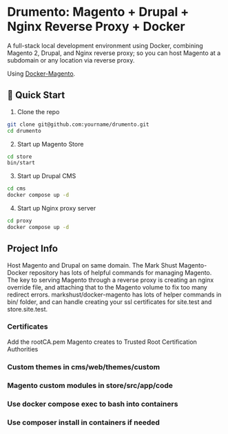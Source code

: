 # Drumento: Magento + Drupal + Nginx Reverse Proxy + Docker

A full-stack local development environment using Docker, combining Magento 2, Drupal, and Nginx reverse proxy; so you can host Magento at a subdomain or any location via reverse proxy. 

Using [Docker-Magento](https://github.com/markshust/docker-magento).

## 🚀 Quick Start

1. Clone the repo
```bash
git clone git@github.com:yourname/drumento.git
cd drumento
```
2. Start up Magento Store
```bash
cd store
bin/start
```
3. Start up Drupal CMS
```bash
cd cms
docker compose up -d 
```
4. Start up Nginx proxy server
```bash
cd proxy
docker compose up -d 
```

## Project Info
Host Magento and Drupal on same domain. The Mark Shust Magento-Docker repository has lots of helpful commands for managing Magento. The key to serving Magento through a reverse proxy is creating an nginx override file, and attaching that to the Magento volume to fix too many redirect errors. markshust/docker-magento has lots of helper commands in bin/ folder, and can handle creating your ssl certificates for site.test and store.site.test. 

### Certificates
Add the rootCA.pem Magento creates to Trusted Root Certification Authorities

### Custom themes in cms/web/themes/custom

### Magento custom modules in store/src/app/code

### Use docker compose exec to bash into containers

### Use composer install in containers if needed
